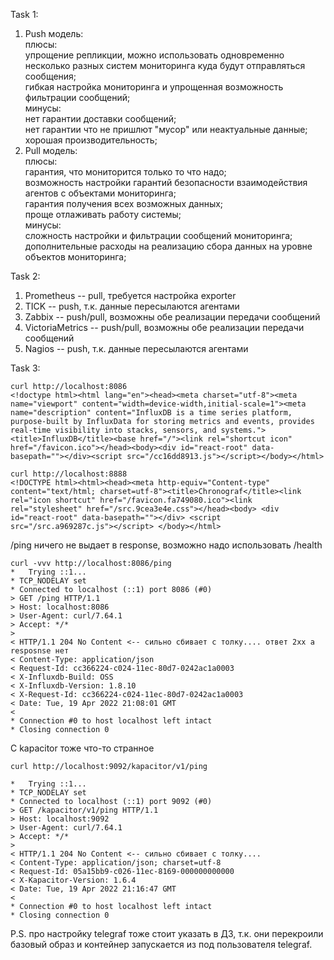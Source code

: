 Task 1:
1) Push модель:\
   плюсы: \
   упрощение репликции, можно использовать одновременно несколько разных систем мониторинга куда будут отправляться сообщения; \
   гибкая настройка мониторинга и упрощенная возможность фильтрации сообщений; \
   минусы: \
   нет гарантии доставки сообщений; \
   нет гарантии что не пришлют "мусор" или неактуальные данные; \
   хорошая производительность;
2) Pull модель:\
   плюсы: \
   гарантия, что мониторится только то что надо; \
   возможность настройки гарантий безопасности взаимодействия агентов с объектами мониторинга; \
   гарантия получения всех возможных данных; \
   проще отлаживать работу системы; \
   минусы: \
   сложность настройки и фильтрации сообщений мониторинга; \
   дополнительные расходы на реализацию сбора данных на уровне объектов мониторинга;
   
Task 2: 
1) Prometheus -- pull, требуется настройка exporter
2) TICK -- push, т.к. данные пересылаются агентами
3) Zabbix -- push/pull, возможны обе реализации передачи сообщений
4) VictoriaMetrics -- push/pull, возможны обе реализации передачи сообщений
5) Nagios -- push, т.к. данные пересылаются агентами

Task 3:

```
curl http://localhost:8086
<!doctype html><html lang="en"><head><meta charset="utf-8"><meta name="viewport" content="width=device-width,initial-scale=1"><meta name="description" content="InfluxDB is a time series platform, purpose-built by InfluxData for storing metrics and events, provides real-time visibility into stacks, sensors, and systems."><title>InfluxDB</title><base href="/"><link rel="shortcut icon" href="/favicon.ico"></head><body><div id="react-root" data-basepath=""></div><script src="/cc16dd8913.js"></script></body></html>
```
```
curl http://localhost:8888
<!DOCTYPE html><html><head><meta http-equiv="Content-type" content="text/html; charset=utf-8"><title>Chronograf</title><link rel="icon shortcut" href="/favicon.fa749080.ico"><link rel="stylesheet" href="/src.9cea3e4e.css"></head><body> <div id="react-root" data-basepath=""></div> <script src="/src.a969287c.js"></script> </body></html>
```

/ping ничего не выдает в response, возможно надо использовать /health
```
curl -vvv http://localhost:8086/ping
*   Trying ::1...
* TCP_NODELAY set
* Connected to localhost (::1) port 8086 (#0)
> GET /ping HTTP/1.1
> Host: localhost:8086
> User-Agent: curl/7.64.1
> Accept: */*
>
< HTTP/1.1 204 No Content <-- сильно сбивает с толку.... ответ 2xx а resposnse нет
< Content-Type: application/json
< Request-Id: cc366224-c024-11ec-80d7-0242ac1a0003
< X-Influxdb-Build: OSS
< X-Influxdb-Version: 1.8.10
< X-Request-Id: cc366224-c024-11ec-80d7-0242ac1a0003
< Date: Tue, 19 Apr 2022 21:08:01 GMT
<
* Connection #0 to host localhost left intact
* Closing connection 0
```

С kapacitor тоже что-то странное
```
curl http://localhost:9092/kapacitor/v1/ping

*   Trying ::1...
* TCP_NODELAY set
* Connected to localhost (::1) port 9092 (#0)
> GET /kapacitor/v1/ping HTTP/1.1
> Host: localhost:9092
> User-Agent: curl/7.64.1
> Accept: */*
>
< HTTP/1.1 204 No Content <-- сильно сбивает с толку....
< Content-Type: application/json; charset=utf-8
< Request-Id: 05a15bb9-c026-11ec-8169-000000000000
< X-Kapacitor-Version: 1.6.4
< Date: Tue, 19 Apr 2022 21:16:47 GMT
<
* Connection #0 to host localhost left intact
* Closing connection 0
```

P.S. про настройку telegraf тоже стоит указать в ДЗ, т.к. они перекроили базовый образ и контейнер запускается из под пользователя telegraf.